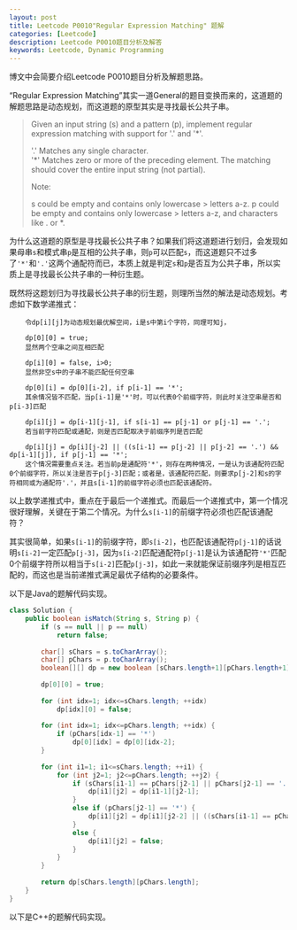 ```yaml
---
layout: post
title: Leetcode P0010"Regular Expression Matching" 题解
categories: [Leetcode]
description: Leetcode P0010题目分析及解答
keywords: Leetcode, Dynamic Programming
---
```


博文中会简要介绍Leetcode P0010题目分析及解题思路。  

“Regular Expression Matching”其实一道General的题目变换而来的，这道题的解题思路是动态规划，而这道题的原型其实是寻找最长公共子串。

> Given an input string (s) and a pattern (p), implement regular expression matching with support for '.' and '*'.
> 
> '.' Matches any single character.  
> '*' Matches zero or more of the preceding element.
The matching should cover the entire input string (not partial).
> 
> Note:
> 
> s could be empty and contains only lowercase > letters a-z.
> p could be empty and contains only lowercase > letters a-z, and characters like . or *.

为什么这道题的原型是寻找最长公共子串？如果我们将这道题进行划归，会发现如果母串`s`和模式串`p`是互相的公共子串，则`p`可以匹配`s`，而这道题只不过多了`'*'`和`'.'`这两个通配符而已，本质上就是判定`s`和`p`是否互为公共子串，所以实质上是寻找最长公共子串的一种衍生题。

既然将这题划归为寻找最长公共子串的衍生题，则理所当然的解法是动态规划。考虑如下数学递推式：

```
    令dp[i][j]为动态规划最优解空间，i是s中第i个字符，同理可知j，

    dp[0][0] = true; 
    显然两个空串之间互相匹配

    dp[i][0] = false, i>0; 
    显然非空s中的子串不能匹配任何空串

    dp[0][i] = dp[0][i-2], if p[i-1] == '*'; 
    其余情况皆不匹配，当p[i-1]是'*'时，可以代表0个前缀字符，则此时关注空串是否和p[i-3]匹配

    dp[i][j] = dp[i-1][j-1], if s[i-1] == p[j-1] or p[j-1] == '.'; 
    若当前字符匹配或通配，则是否匹配取决于前缀序列是否匹配

    dp[i][j] = dp[i][j-2] || ((s[i-1] == p[j-2] || p[j-2] == '.') && dp[i-1][j]), if p[j-1] == '*'; 
    这个情况需要重点关注。若当前p是通配符'*'，则存在两种情况，一是认为该通配符匹配0个前缀字符，所以关注是否于p[j-3]匹配；或者是，该通配符匹配，则要求p[j-2]和s的字符相同或为通配符'.'，并且s[i-1]的前缀字符必须也匹配该通配符。
```

以上数学递推式中，重点在于最后一个递推式。而最后一个递推式中，第一个情况很好理解，关键在于第二个情况。为什么`s[i-1]`的前缀字符必须也匹配该通配符？

其实很简单，如果`s[i-1]`的前缀字符，即`s[i-2]`，也匹配该通配符`p[j-1]`的话说明`s[i-2]`一定匹配`p[j-3]`，因为`s[i-2]`匹配通配符`p[j-1]`是认为该通配符`'*'`匹配0个前缀字符所以相当于`s[i-2]`匹配`p[j-3]`，如此一来就能保证前缀序列是相互匹配的，而这也是当前递推式满足最优子结构的必要条件。

以下是Java的题解代码实现。
```java
class Solution {
    public boolean isMatch(String s, String p) {
        if (s == null || p == null)
            return false;
        
        char[] sChars = s.toCharArray();
        char[] pChars = p.toCharArray();
        boolean[][] dp = new boolean [sChars.length+1][pChars.length+1];
        
        dp[0][0] = true;
        
        for (int idx=1; idx<=sChars.length; ++idx)
            dp[idx][0] = false;
        
        for (int idx=1; idx<=pChars.length; ++idx) {
            if (pChars[idx-1] == '*')
                dp[0][idx] = dp[0][idx-2];
        }
        
        for (int i1=1; i1<=sChars.length; ++i1) {
            for (int j2=1; j2<=pChars.length; ++j2) {
                if (sChars[i1-1] == pChars[j2-1] || pChars[j2-1] == '.') {
                    dp[i1][j2] = dp[i1-1][j2-1];
                }
                else if (pChars[j2-1] == '*') {
                    dp[i1][j2] = dp[i1][j2-2] || ((sChars[i1-1] == pChars[j2-2] || pChars[j2-2] == '.') && dp[i1-1][j2]);
                }
                else {
                    dp[i1][j2] = false;
                }
            }
        }
        
        return dp[sChars.length][pChars.length];
    }
}
```

以下是C++的题解代码实现。
```c++

```